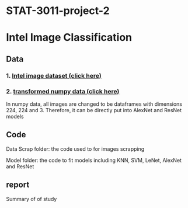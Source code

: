 # STAT-3011-project-2
# Intel Image Classification


## Data
### 1. [Intel image dataset (click here)](https://drive.google.com/drive/folders/1d2qrliP_gJa1TB0ReBa58_roT1rHxbI3?usp=sharing) 
### 2. [transformed numpy data (click here)](https://drive.google.com/drive/folders/1d2qrliP_gJa1TB0ReBa58_roT1rHxbI3?usp=sharing)
In numpy data, all images are changed to be dataframes with dimensions 224, 224 and 3. Therefore, it can be directly put into AlexNet and ResNet models

## Code
Data Scrap folder: the code used to for images scrapping 

Model folder: the code to fit models including KNN, SVM, LeNet, AlexNet and ResNet

## report
Summary of of study

